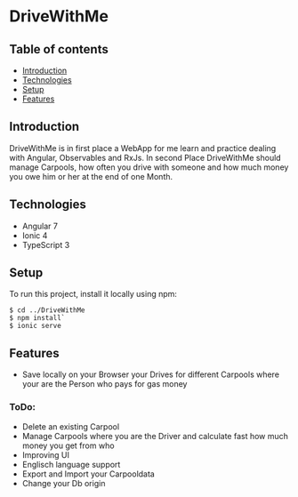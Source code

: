 # DriveWithMe
## Table of contents
* [Introduction](#Introduction)
* [Technologies](#Technologies)
* [Setup](#Setup)
* [Features](#Features)
## Introduction
DriveWithMe is in first place a WebApp for me learn and practice dealing with Angular, Observables and RxJs.
In second Place DriveWithMe should manage Carpools, how often you drive with someone and how much money you owe him or her at the end of one Month.
## Technologies
- Angular 7
- Ionic 4
- TypeScript 3
## Setup
To run this project, install it locally using npm:
````
$ cd ../DriveWithMe
$ npm install`
$ ionic serve
```` 
## Features
- Save locally on your Browser your Drives for different Carpools where your are the Person who pays for gas money
### ToDo:
- Delete an existing Carpool
- Manage Carpools where you are the Driver and calculate fast how much money you get from who
- Improving UI
- Englisch language support
- Export and Import your Carpooldata
- Change your Db origin

